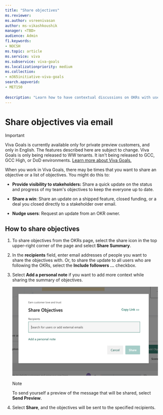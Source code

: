 ```yaml
---
title: "Share objectives"
ms.reviewer: 
ms.author: vsreenivasan
author: ms-vikashkoushik
manager: <TBD>
audience: Admin
f1.keywords:
- NOCSH
ms.topic: article
ms.service: viva
ms.subservice: viva-goals
ms.localizationpriority: medium
ms.collection:  
- m365initiative-viva-goals
search.appverid:
- MET150

description: "Learn how to have contextual discussions on OKRs with users by quickly sharing objectives with a note."
---
```


# Share objectives via email

> [!IMPORTANT]
> Viva Goals is currently available only for private preview customers, and only in English. The features described here are subject to change. Viva Goals is only being released to WW tenants. It isn't being released to GCC, GCC High, or DoD environments. [Learn more about Viva Goals.](https://go.microsoft.com/fwlink/?linkid=2189933)

When you work in Viva Goals, there may be times that you want to share an objective or a list of objectives. You might do this to:

- **Provide visibility to stakeholders:** Share a quick update on the status and progress of my team's objectives to keep the everyone up to date.

- **Share a win**: Share an update on a shipped feature, closed funding, or a deal you closed directly to a stakeholder over email.

- **Nudge users**: Request an update from an OKR owner.

## How to share objectives

1. To share objectives from the OKRs page, select the share icon in the top upper-right corner of the page and select **Share Summary**.

2. In the **recipients** field, enter email addresses of people you want to share the objectives with. Or, to share the update to all users who are following the OKRs, select the **Include followers ...** checkbox.

3. Select **Add a personal note** if you want to add more context while sharing the summary of objectives.

   ![bookmark](../media/goals/4/410/a.png)

   > [!NOTE]
   > To send yourself a preview of the message that will be shared, select **Send Preview**.

4. Select **Share**, and the objectives will be sent to the specified recipients.
